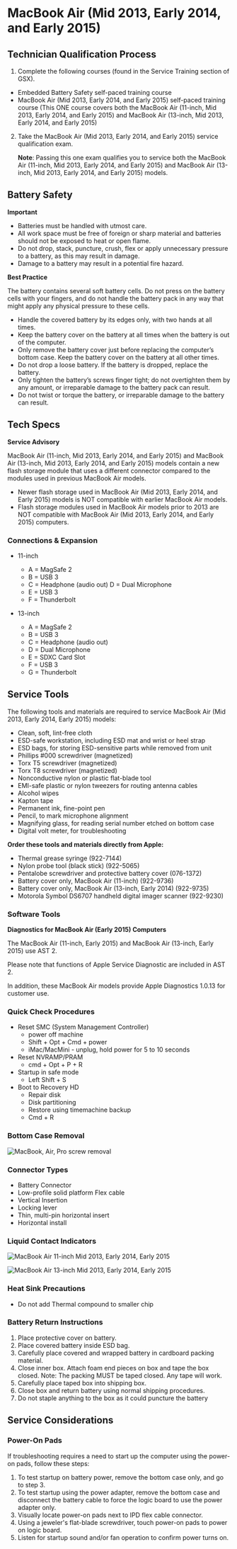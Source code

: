 # MacBook Air (Mid 2013, Early 2014, and Early 2015)

## Technician Qualification Process

1. Complete the following courses (found in the Service Training section of GSX).

  - Embedded Battery Safety self-paced training course
  - MacBook Air (Mid 2013, Early 2014, and Early 2015) self-paced training course (This ONE course covers both the MacBook Air (11-inch, Mid 2013, Early 2014, and Early 2015) and MacBook Air (13-inch, Mid 2013, Early 2014, and Early 2015)

2. Take the MacBook Air (Mid 2013, Early 2014, and Early 2015) service qualification exam.

    **Note**: Passing this one exam qualifies you to service both the MacBook Air (11-inch, Mid 2013, Early 2014, and Early 2015) and MacBook Air (13-inch, Mid 2013, Early 2014, and Early 2015) models.

## Battery Safety

**Important**

- Batteries must be handled with utmost care.
- All work space must be free of foreign or sharp material and batteries should not be exposed to heat or open flame.
- Do not drop, stack, puncture, crush, flex or apply unnecessary pressure to a battery, as this may result in damage.
- Damage to a battery may result in a potential fire hazard.

**Best Practice**

The battery contains several soft battery cells. Do not press on the battery cells with your fingers, and do not handle the battery pack in any way that might apply any physical pressure to these cells.

- Handle the covered battery by its edges only, with two hands at all times.
- Keep the battery cover on the battery at all times when the battery is out of the computer.
- Only remove the battery cover just before replacing the computer’s bottom case. Keep the battery cover on the battery at all other times.
- Do not drop a loose battery. If the battery is dropped, replace the battery.
- Only tighten the battery’s screws finger tight; do not overtighten them by any amount, or irreparable damage to the battery pack can result.
- Do not twist or torque the battery, or irreparable damage to the battery can result.

## Tech Specs

**Service Advisory**

MacBook Air (11-inch, Mid 2013, Early 2014, and Early 2015) and MacBook Air (13-inch, Mid 2013, Early 2014, and Early 2015) models contain a new flash storage module that uses a different connector compared to the modules used in previous MacBook Air models.

- Newer flash storage used in MacBook Air (Mid 2013, Early 2014, and Early 2015) models is NOT compatible with earlier MacBook Air models.
- Flash storage modules used in MacBook Air models prior to 2013 are NOT compatible with MacBook Air (Mid 2013, Early 2014, and Early 2015) computers.

### Connections & Expansion

- 11-inch
  - A = MagSafe 2
  - B = USB 3
  - C = Headphone (audio out)	D = Dual Microphone
  - E = USB 3
  - F = Thunderbolt

- 13-inch
  - A = MagSafe 2  
  - B = USB 3  
  - C = Headphone (audio out)
  - D = Dual Microphone
  - E = SDXC Card Slot
  - F = USB 3
  - G = Thunderbolt

## Service Tools

The following tools and materials are required to service MacBook Air (Mid 2013, Early 2014, Early 2015) models:

- Clean, soft, lint-free cloth
- ESD-safe workstation, including ESD mat and wrist or heel strap
- ESD bags, for storing ESD-sensitive parts while removed from unit
- Phillips #000 screwdriver (magnetized)
- Torx T5 screwdriver (magnetized)
- Torx T8 screwdriver (magnetized)
- Nonconductive nylon or plastic flat-blade tool
- EMI-safe plastic or nylon tweezers for routing antenna cables
- Alcohol wipes
- Kapton tape
- Permanent ink, fine-point pen
- Pencil, to mark microphone alignment
- Magnifying glass, for reading serial number etched on bottom case
- Digital volt meter, for troubleshooting

**Order these tools and materials directly from Apple:**

- Thermal grease syringe (922-7144)
- Nylon probe tool (black stick) (922-5065)
- Pentalobe screwdriver and protective battery cover (076-1372)
- Battery cover only, MacBook Air (11-inch) (922-9736)
- Battery cover only, MacBook Air (13-inch, Early 2014) (922-9735)
- Motorola Symbol DS6707 handheld digital imager scanner (922-9230)

### Software Tools

**Diagnostics for MacBook Air (Early 2015) Computers**

The MacBook Air (11-inch, Early 2015) and MacBook Air (13-inch, Early 2015) use AST 2.  

Please note that functions of Apple Service Diagnostic are included in AST 2.

In addition, these MacBook Air models provide Apple Diagnostics 1.0.13 for customer use.

### Quick Check Procedures

- Reset SMC (System Management Controller)
  - power off machine
  - Shift + Opt + Cmd + power
  - iMac/MacMini - unplug, hold power for 5 to 10 seconds
- Reset NVRAMP/PRAM
  - cmd + Opt + P + R
- Startup in safe mode
  - Left Shift + S
- Boot to Recovery HD
  - Repair disk
  - Disk partitioning
  - Restore using timemachine backup
  - Cmd + R

### Bottom Case Removal

![MacBook, Air, Pro screw removal](/Users/jwils156/repos/gitMyNotes/images/2017/Screw_Removal.png)

### Connector Types

- Battery Connector
- Low-profile solid platform Flex cable
- Vertical Insertion
- Locking lever
- Thin, multi-pin horizontal insert
- Horizontal install

### Liquid Contact Indicators

![MacBook Air 11-inch Mid 2013, Early 2014, Early 2015](/Users/jwils156/repos/gitMyNotes/images/2017/Liquid_Damage_MBA_11.png)

![MacBook Air 13-inch Mid 2013, Early 2014, Early 2015](/Users/jwils156/repos/gitMyNotes/images/2017/Liquid_Damage_MBA_13.png)

### Heat Sink Precautions

- Do not add Thermal compound to smaller chip

### Battery Return Instructions

1. Place protective cover on battery.
2. Place covered battery inside ESD bag.
3. Carefully place covered and wrapped battery in cardboard packing material.
4. Close inner box. Attach foam end pieces on box and tape the box closed. Note: The packing MUST be taped closed. Any tape will work.
5. Carefully place taped box into shipping box.
6. Close box and return battery using normal shipping procedures.
7. Do not staple anything to the box as it could puncture the battery

## Service Considerations

### Power-On Pads

If troubleshooting requires a need to start up the computer using the power-on pads, follow these steps:

1. To test startup on battery power, remove the bottom case only, and go to step 3.
2. To test startup using the power adapter, remove the bottom case and disconnect the battery cable to force the logic board to use the power adapter only.
3. Visually locate power-on pads next to IPD flex cable connector.
4. Using a jeweler's flat-blade screwdriver, touch power-on pads to power on logic board.
5. Listen for startup sound and/or fan operation to confirm power turns on.
